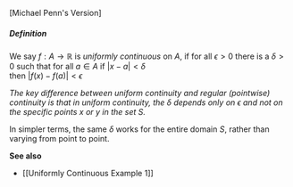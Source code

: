 [Michael Penn's Version]
##### **Definition**

We say $f : A \rightarrow ℝ$  is *uniformly continuous* on $A$,
	if for all $\epsilon > 0$ 
	there is a $\delta > 0$  such that for all $a \in A$ 
		if  $\left|{ x - a }\right| < {\delta}$  
		then $\left|{f(x) - f(a) }\right| < \epsilon$
		

*The key difference between uniform continuity and regular (pointwise) continuity is that in uniform continuity, the $\delta$ depends only on $\epsilon$ and not on the specific points $x$ or $y$ in the set $S$.*


In simpler terms, the same $\delta$ works for the entire domain $S$, rather than varying from point to point.


**See also**
- [[Uniformly Continuous Example 1]]
